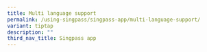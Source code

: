 ```yaml
---
title: Multi language support
permalink: /using-singpass/singpass-app/multi-language-support/
variant: tiptap
description: ""
third_nav_title: Singpass app
---
```

